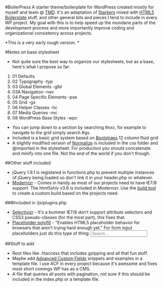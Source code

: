 #BoilerPress
A starter theme/boilerplate for WordPress created mostly for myself and team @ [TMD](http://tmdcreative.com). It's an adaptation of [Starkers](https://github.com/viewportindustries/starkers) mixed with [HTML5 Boilerplate](https://github.com/h5bp/html5-boilerplate) stuff, and other general bits and pieces I tend to include in every WP project.  My goal with this is to help speed up the mundane parts of the development process and more importantly improve coding and organizational consistency across projects. 

*This is a very early rough version. *

#Notes on base stylesheet
* Not quite sure the best way to organize our stylesheets, but as a base, here's what I propose so far:
1. 01 Defaults
1. 02 Typography -typ
1. 03 Global Elements -glbl
1. 03A Navigation -nav
1. 04 Page Specific Elements -pse
1. 05 Grid -gs
1. 06 Helper Classes -hc
1. 07 Media Queries -mc
1. 08 WordPress Base Styles -wpc
* You can jump down to a section by searching #xxx, for example to navigate to the grid simply search #gs
* Included is a basic grid system based on [Bootstraps](https://github.com/twitter/bootstrap) 12 column fluid grid
* A slightly modified version of [Normalize](https://github.com/necolas/normalize.css/) is included in the css folder and @imported in the stylesheet. For production you should concatenate and minify into one file. Not the end of the world if you don't though.

##Other stuff included
* jQuery 1.9.1 is registered in functions.php to prevent multiple instances of jQuery being loaded so don't link it in your header.php or whatever.
* [Modernizr](http://modernizr.com/) - Comes in handy as most of our projects need to have IE7/8 support. The html5shiv v3.6 is included in Modernizr.  Use the [build tool](http://modernizr.com/download/)  to create a custom build based on the projects need.

###Included in /js/plugins.php
* [Selectivizr](http://selectivizr.com/) - It's a bummer IE7/8 don't support attribute selectors and CSS3 pseudo-classes (for the most part), this fixes that.
* [Placeholder polyfill](https://github.com/mathiasbynens/jquery-placeholder) - "Enables HTML5 placeholder behavior for browsers that aren’t trying hard enough yet."  For form input placeholders just do this type of thing:     <input type="text" placeholder="Search...">

##Stuff to add
* Root files like .htaccess that includes gzipping and all that fun stuff.
* Maybe add [Advanced Custom Fields](https://github.com/elliotcondon/acf/) snippets and examples in a template file. I use ACF in every project because it's awesome and fixes most short comings WP has as a CMS.
* A file that queries all posts with pagination, not sure if this should be included in the index.php or a template file.